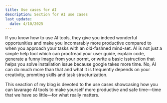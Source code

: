 ```yaml
---
title: Use cases for AI
description: Section for AI use cases
last_update: 
  date: 4/10/2025
---
```



If you know how to use AI tools, they give you indeed wonderful opportunities and make you incomarably more productive compared to when you approach your tasks with an old-fashned mind-set.
AI is not just a simple help tool which can proofread your user guide, explain code, generate a funny image from your pormt, or write a basic isstruction that helps you solve installation issue because google takes more time.
No, AI can do much more than that and what it is frequently depends on your creativity, promting skills and task structurization.

This seaction of my blog is devoted to the use cases showcasing how you can lavarage AI tools to make yourself more productive and safe time—time that we have so little—for what really matters.